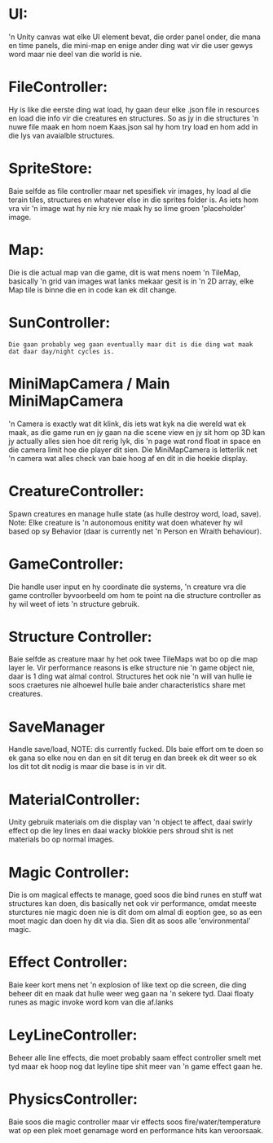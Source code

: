# UI:

'n Unity canvas wat elke UI element bevat, die order panel onder, die mana en time panels, die mini-map en enige ander ding wat vir die user gewys word maar nie deel van die world is nie.

# FileController:

Hy is like die eerste ding wat load, hy gaan deur elke .json file in resources en load die info vir die creatures en structures.  So as jy in die structures 'n nuwe file maak en hom noem Kaas.json sal hy hom try load en hom add in die lys van avaialble structures.

# SpriteStore:

Baie selfde as file controller maar net spesifiek vir images, hy load al die terain tiles, structures en whatever else in die sprites folder is.  As iets hom vra vir 'n image wat hy nie kry nie maak hy so lime groen 'placeholder' image.

# Map:

Die is die actual map van die game, dit is wat mens noem 'n TileMap, basically 'n grid van images wat lanks mekaar gesit is in 'n 2D array, elke Map tile is binne die en in code kan ek dit change.

# SunController:

    Die gaan probably weg gaan eventually maar dit is die ding wat maak dat daar day/night cycles is.

# MiniMapCamera / Main MiniMapCamera

'n Camera is exactly wat dit klink, dis iets wat kyk na die wereld wat ek maak, as die game run en jy gaan na die scene view en jy sit hom op 3D kan jy actually alles sien hoe dit rerig lyk, dis 'n page wat rond float in space en die camera limit hoe die player dit sien.  Die MiniMapCamera is letterlik net 'n camera wat alles check van baie hoog af en dit in die hoekie display.

# CreatureController:

Spawn creatures en manage hulle state (as hulle destroy word, load, save).  Note: Elke creature is 'n autonomous enitity wat doen whatever hy wil based op sy Behavior (daar is currently net 'n Person en Wraith behaviour).

# GameController:

Die handle user input en hy coordinate die systems, 'n creature vra die game controller byvoorbeeld om hom te point na die structure controller as hy wil weet of iets 'n structure gebruik.

# Structure Controller:

Baie selfde as creature maar hy het ook twee TileMaps wat bo op die map layer le.  Vir performance reasons is elke structure nie 'n game object nie, daar is 1 ding wat almal control.  Structures het ook nie 'n will van hulle ie soos craetures nie alhoewel hulle baie ander characteristics share met creatures.

# SaveManager

Handle save/load, NOTE: dis currently fucked.  DIs baie effort om te doen so ek gana so elke nou en dan en sit dit terug en dan breek ek dit weer so ek los dit tot dit nodig is maar die base is in vir dit.

# MaterialController:

Unity gebruik materials om die display van 'n object te affect, daai swirly effect op die ley lines en daai wacky blokkie pers shroud shit is net materials bo op normal images.

# Magic Controller:

Die is om magical effects te manage, goed soos die bind runes en stuff wat structures kan doen, dis basically net ook vir performance, omdat meeste sturctures nie magic doen nie is dit dom om almal di eoption gee, so as een moet magic dan doen hy dit via dia.  Sien dit as soos alle 'environmental' magic.

# Effect Controller:

Baie keer kort mens net 'n explosion of like text op die screen, die ding beheer dit en maak dat hulle weer weg gaan na 'n sekere tyd.  Daai floaty runes as magic invoke word kom van die af.lanks

# LeyLineController:

Beheer alle line effects, die moet probably saam effect controller smelt met tyd maar ek hoop nog dat leyline tipe shit meer van 'n game effect gaan he.

# PhysicsController:

Baie soos die magic controller maar vir effects soos fire/water/temperature wat op een plek moet genamage word en performance hits kan veroorsaak.